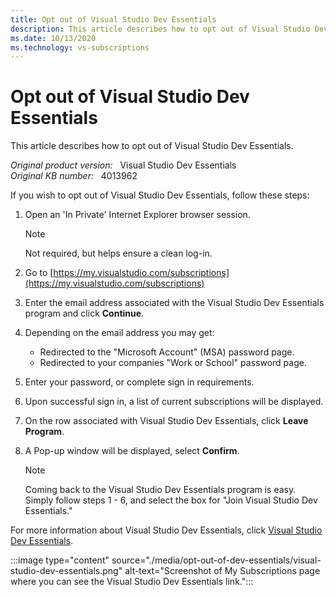 ```yaml
---
title: Opt out of Visual Studio Dev Essentials
description: This article describes how to opt out of Visual Studio Dev Essentials.
ms.date: 10/13/2020
ms.technology: vs-subscriptions
---
```

# Opt out of Visual Studio Dev Essentials

This article describes how to opt out of Visual Studio Dev Essentials.

_Original product version:_ &nbsp; Visual Studio Dev Essentials  
_Original KB number:_ &nbsp; 4013962

If you wish to opt out of Visual Studio Dev Essentials, follow these steps:

1. Open an 'In Private' Internet Explorer browser session.

   > [!NOTE]
   > Not required, but helps ensure a clean log-in.

2. Go to [https://my.visualstudio.com/subscriptions](https://my.visualstudio.com/subscriptions)
3. Enter the email address associated with the Visual Studio Dev Essentials program and click **Continue**.
4. Depending on the email address you may get:

   - Redirected to the "Microsoft Account" (MSA) password page.
   - Redirected to your companies "Work or School" password page.

5. Enter your password, or complete sign in requirements.
6. Upon successful sign in, a list of current subscriptions will be displayed.
7. On the row associated with Visual Studio Dev Essentials, click **Leave Program**.
8. A Pop-up window will be displayed, select **Confirm**.

   > [!NOTE]
   > Coming back to the Visual Studio Dev Essentials program is easy. Simply follow steps 1 - 6, and select the box for "Join Visual Studio Dev Essentials."

For more information about Visual Studio Dev Essentials, click [Visual Studio Dev Essentials](https://visualstudio.microsoft.com/dev-essentials/).

 :::image type="content" source="./media/opt-out-of-dev-essentials/visual-studio-dev-essentials.png" alt-text="Screenshot of My Subscriptions page where you can see the Visual Studio Dev Essentials link.":::
